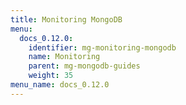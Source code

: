 ```yaml
---
title: Monitoring MongoDB
menu:
  docs_0.12.0:
    identifier: mg-monitoring-mongodb
    name: Monitoring
    parent: mg-mongodb-guides
    weight: 35
menu_name: docs_0.12.0
---
```


